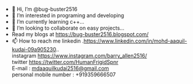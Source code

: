 - 👋 Hi, I’m @bug-buster2516
- 👀 I’m interested in programing and developing
- 🌱 I’m currently learning c++...
- 💞️ I’m looking to collaborate on easy projects...
- Read my blogs at https://bug-buster2516.blogspot.com/
- 📫 How to reach me linkedin  .https://www.linkedin.com/in/mohd-aaquil-kudai-09a905230..   
instagram https://www.instagram.com/barry_allen2516/    
twitter https://twitter.com/HumanFrigidSpnr    
E-mail : mdaaquilkudai2516@gmail.com     
personal mobile number : +919359666507

<!---
bug-buster2516/bug-buster2516 is a ✨ special ✨ repository because its `README.md` (this file) appears on your GitHub profile.
You can click the Preview link to take a look at your changes.
--->
